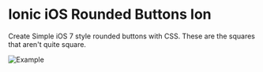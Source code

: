Ionic iOS Rounded Buttons Ion
=================================

Create Simple iOS 7 style rounded buttons with CSS. These are the squares that aren't quite square.

![Example](http://ionicframework.com.s3.amazonaws.com/contrib/rounded.png)
